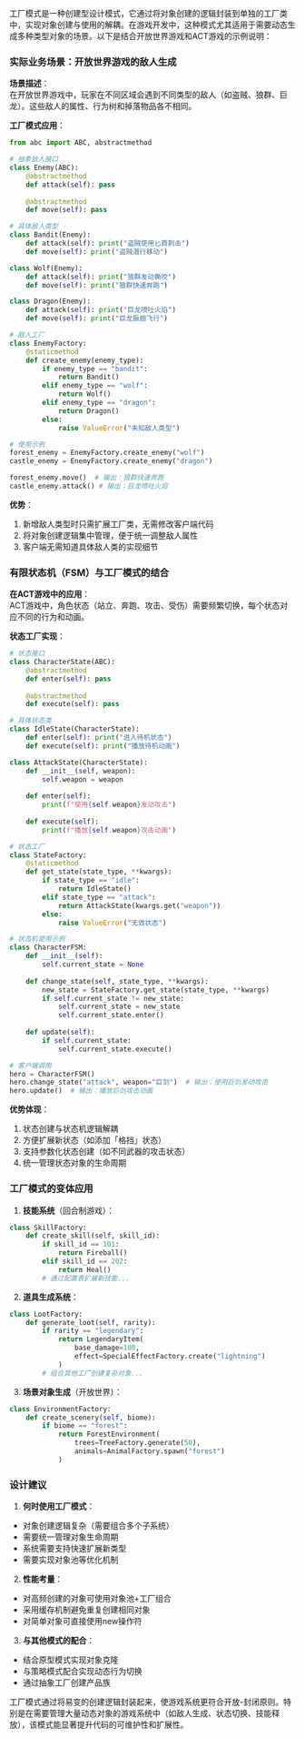 工厂模式是一种创建型设计模式，它通过将对象创建的逻辑封装到单独的工厂类中，实现对象创建与使用的解耦。在游戏开发中，这种模式尤其适用于需要动态生成多种类型对象的场景。以下是结合开放世界游戏和ACT游戏的示例说明：

### 实际业务场景：开放世界游戏的敌人生成
**场景描述**：  
在开放世界游戏中，玩家在不同区域会遇到不同类型的敌人（如盗贼、狼群、巨龙）。这些敌人的属性、行为树和掉落物品各不相同。

**工厂模式应用**：

```python
from abc import ABC, abstractmethod

# 抽象敌人接口
class Enemy(ABC):
    @abstractmethod
    def attack(self): pass
    
    @abstractmethod
    def move(self): pass

# 具体敌人类型
class Bandit(Enemy):
    def attack(self): print("盗贼使用匕首刺击")
    def move(self): print("盗贼潜行移动")

class Wolf(Enemy):
    def attack(self): print("狼群发动撕咬")
    def move(self): print("狼群快速奔跑")

class Dragon(Enemy):
    def attack(self): print("巨龙喷吐火焰")
    def move(self): print("巨龙振翅飞行")

# 敌人工厂
class EnemyFactory:
    @staticmethod
    def create_enemy(enemy_type):
        if enemy_type == "bandit":
            return Bandit()
        elif enemy_type == "wolf":
            return Wolf()
        elif enemy_type == "dragon":
            return Dragon()
        else:
            raise ValueError("未知敌人类型")

# 使用示例
forest_enemy = EnemyFactory.create_enemy("wolf")
castle_enemy = EnemyFactory.create_enemy("dragon")

forest_enemy.move()  # 输出：狼群快速奔跑
castle_enemy.attack() # 输出：巨龙喷吐火焰
```

**优势**：
1. 新增敌人类型时只需扩展工厂类，无需修改客户端代码
2. 将对象创建逻辑集中管理，便于统一调整敌人属性
3. 客户端无需知道具体敌人类的实现细节

### 有限状态机（FSM）与工厂模式的结合
**在ACT游戏中的应用**：  
ACT游戏中，角色状态（站立、奔跑、攻击、受伤）需要频繁切换，每个状态对应不同的行为和动画。

**状态工厂实现**：
```python
# 状态接口
class CharacterState(ABC):
    @abstractmethod
    def enter(self): pass
    
    @abstractmethod
    def execute(self): pass

# 具体状态类
class IdleState(CharacterState):
    def enter(self): print("进入待机状态")
    def execute(self): print("播放待机动画")

class AttackState(CharacterState):
    def __init__(self, weapon):
        self.weapon = weapon
        
    def enter(self): 
        print(f"使用{self.weapon}发动攻击")
    
    def execute(self):
        print(f"播放{self.weapon}攻击动画")

# 状态工厂
class StateFactory:
    @staticmethod
    def get_state(state_type, **kwargs):
        if state_type == "idle": 
            return IdleState()
        elif state_type == "attack":
            return AttackState(kwargs.get("weapon"))
        else:
            raise ValueError("无效状态")

# 状态机使用示例
class CharacterFSM:
    def __init__(self):
        self.current_state = None
    
    def change_state(self, state_type, **kwargs):
        new_state = StateFactory.get_state(state_type, **kwargs)
        if self.current_state != new_state:
            self.current_state = new_state
            self.current_state.enter()
    
    def update(self):
        if self.current_state:
            self.current_state.execute()

# 客户端调用
hero = CharacterFSM()
hero.change_state("attack", weapon="巨剑")  # 输出：使用巨剑发动攻击
hero.update()  # 输出：播放巨剑攻击动画
```

**优势体现**：
1. 状态创建与状态机逻辑解耦
2. 方便扩展新状态（如添加「格挡」状态）
3. 支持参数化状态创建（如不同武器的攻击状态）
4. 统一管理状态对象的生命周期

### 工厂模式的变体应用
1. **技能系统**（回合制游戏）：
```python
class SkillFactory:
    def create_skill(self, skill_id):
        if skill_id == 101:
            return Fireball()
        elif skill_id == 202:
            return Heal()
        # 通过配置表扩展新技能...
```

2. **道具生成系统**：
```python
class LootFactory:
    def generate_loot(self, rarity):
        if rarity == "legendary":
            return LegendaryItem(
                base_damage=100,
                effect=SpecialEffectFactory.create("lightning")
            )
        # 组合其他工厂创建复杂对象...
```

3. **场景对象生成**（开放世界）：
```python
class EnvironmentFactory:
    def create_scenery(self, biome):
        if biome == "forest":
            return ForestEnvironment(
                trees=TreeFactory.generate(50),
                animals=AnimalFactory.spawn("forest")
            )
```

### 设计建议
1. **何时使用工厂模式**：
- 对象创建逻辑复杂（需要组合多个子系统）
- 需要统一管理对象生命周期
- 系统需要支持快速扩展新类型
- 需要实现对象池等优化机制

2. **性能考量**：
- 对高频创建的对象可使用对象池+工厂组合
- 采用缓存机制避免重复创建相同对象
- 对简单对象可直接使用new操作符

3. **与其他模式的配合**：
- 结合原型模式实现对象克隆
- 与策略模式配合实现动态行为切换
- 通过抽象工厂创建产品族

工厂模式通过将易变的创建逻辑封装起来，使游戏系统更符合开放-封闭原则。特别是在需要管理大量动态对象的游戏系统中（如敌人生成、状态切换、技能释放），该模式能显著提升代码的可维护性和扩展性。